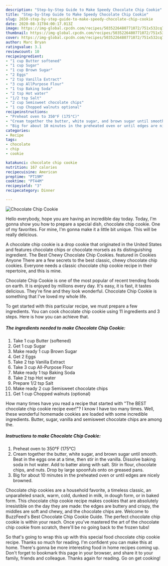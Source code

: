 ```yaml
---
description: "Step-by-Step Guide to Make Speedy Chocolate Chip Cookie"
title: "Step-by-Step Guide to Make Speedy Chocolate Chip Cookie"
slug: 2650-step-by-step-guide-to-make-speedy-chocolate-chip-cookie
date: 2020-08-31T04:00:17.013Z
image: https://img-global.cpcdn.com/recipes/5035226480771072/751x532cq70/chocolate-chip-cookie-recipe-main-photo.jpg
thumbnail: https://img-global.cpcdn.com/recipes/5035226480771072/751x532cq70/chocolate-chip-cookie-recipe-main-photo.jpg
cover: https://img-global.cpcdn.com/recipes/5035226480771072/751x532cq70/chocolate-chip-cookie-recipe-main-photo.jpg
author: Marc Bryan
ratingvalue: 3.1
reviewcount: 10
recipeingredient:
- "1 cup Butter softened"
- "1 cup Sugar"
- "1 cup Brown Sugar"
- "2 Eggs"
- "2 tsp Vanilla Extract"
- "3 cup AllPurpose Flour"
- "1 tsp Baking Soda"
- "2 tsp Hot water"
- "1/2 tsp Salt"
- "2 cup Semisweet chocolate chips"
- "1 cup Chopped walnuts optional"
recipeinstructions:
- "Preheat oven to 350°F (175°C)"
- "Cream together the butter, white sugar, and brown sugar until smooth. Beat in the eggs one at a time, then stir in the vanilla. Dissolve baking soda in hot water. Add to batter along with salt. Stir in flour, chocolate chips, and nuts. Drop by large spoonfuls onto on greased pans."
- "Big for about 10 minutes in the preheated oven or until edges are nicely browned."
categories:
- Recipe
tags:
- chocolate
- chip
- cookie

katakunci: chocolate chip cookie 
nutrition: 167 calories
recipecuisine: American
preptime: "PT19M"
cooktime: "PT44M"
recipeyield: "3"
recipecategory: Dinner

---
```



![Chocolate Chip Cookie](https://img-global.cpcdn.com/recipes/5035226480771072/751x532cq70/chocolate-chip-cookie-recipe-main-photo.jpg)

Hello everybody, hope you are having an incredible day today. Today, I'm gonna show you how to prepare a special dish, chocolate chip cookie. One of my favorites. For mine, I'm gonna make it a little bit unique. This will be really delicious.

A chocolate chip cookie is a drop cookie that originated in the United States and features chocolate chips or chocolate morsels as its distinguishing ingredient. The Best Chewy Chocolate Chip Cookies. featured in Cookies Anyone There are a few secrets to the best classic, chewy chocolate chip cookies. Everyone needs a classic chocolate chip cookie recipe in their repertoire, and this is mine.

Chocolate Chip Cookie is one of the most popular of recent trending foods on earth. It is enjoyed by millions every day. It's easy, it is fast, it tastes delicious. They're fine and they look wonderful. Chocolate Chip Cookie is something that I've loved my whole life.


To get started with this particular recipe, we must prepare a few ingredients. You can cook chocolate chip cookie using 11 ingredients and 3 steps. Here is how you can achieve that.

<!--inarticleads1-->

##### The ingredients needed to make Chocolate Chip Cookie:

1. Take 1 cup Butter (softened)
1. Get 1 cup Sugar
1. Make ready 1 cup Brown Sugar
1. Get 2 Eggs
1. Take 2 tsp Vanilla Extract
1. Take 3 cup All-Purpose Flour
1. Make ready 1 tsp Baking Soda
1. Take 2 tsp Hot water
1. Prepare 1/2 tsp Salt
1. Make ready 2 cup Semisweet chocolate chips
1. Get 1 cup Chopped walnuts (optional)


How many times have you read a recipe that started with &#34;The BEST chocolate chip cookie recipe ever!&#34;? I know I have too many times. Well, these wonderful homemade cookies are loaded with some incredible ingredients. Butter, sugar, vanilla and semisweet chocolate chips are among the. 

<!--inarticleads2-->

##### Instructions to make Chocolate Chip Cookie:

1. Preheat oven to 350°F (175°C)
1. Cream together the butter, white sugar, and brown sugar until smooth. Beat in the eggs one at a time, then stir in the vanilla. Dissolve baking soda in hot water. Add to batter along with salt. Stir in flour, chocolate chips, and nuts. Drop by large spoonfuls onto on greased pans.
1. Big for about 10 minutes in the preheated oven or until edges are nicely browned.


Chocolate chip cookies are a household favorite, a timeless classic, an unparalleled snack, warm, cold, dunked in milk, in dough form, or in baked form. This chocolate chip cookie recipe makes cookies that are absolutely irresistible on the day they are made: the edges are buttery and crispy, the middles are soft and chewy, and the chocolate chips are. Welcome to BuzzFeed&#39;s Best Chocolate Chip Cookie Guide. The perfect chocolate chip cookie is within your reach. Once you&#39;ve mastered the art of the chocolate chip cookie from scratch, there&#39;ll be no going back to the frozen tubs! 

So that's going to wrap this up with this special food chocolate chip cookie recipe. Thanks so much for reading. I'm confident you can make this at home. There's gonna be more interesting food in home recipes coming up. Don't forget to bookmark this page in your browser, and share it to your family, friends and colleague. Thanks again for reading. Go on get cooking!
